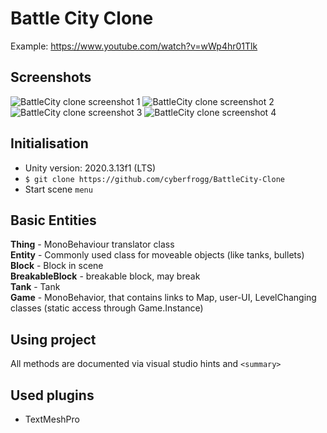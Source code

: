 # Battle City Clone
Example: https://www.youtube.com/watch?v=wWp4hr01Tlk

## Screenshots

![BattleCity clone screenshot 1](https://raw.githubusercontent.com/cyberfrogg/BattleCity-Clone/main/Screenshot_1.png)
![BattleCity clone screenshot 2](https://raw.githubusercontent.com/cyberfrogg/BattleCity-Clone/main/Screenshot_2.png)
![BattleCity clone screenshot 3](https://raw.githubusercontent.com/cyberfrogg/BattleCity-Clone/main/Screenshot_3.png)
![BattleCity clone screenshot 4](https://raw.githubusercontent.com/cyberfrogg/BattleCity-Clone/main/Screenshot_4.png)

## Initialisation
- Unity version: 2020.3.13f1 (LTS)
- ```$ git clone https://github.com/cyberfrogg/BattleCity-Clone```
- Start scene `menu`

## Basic Entities
**Thing** - MonoBehaviour translator class <br>
**Entity** - Commonly used class for moveable objects (like tanks, bullets) <br>
**Block** - Block in scene <br>
**BreakableBlock** - breakable block, may break <br>
**Tank** - Tank <br>
**Game** - MonoBehavior, that contains links to Map, user-UI, LevelChanging classes (static access through Game.Instance) <br>

## Using project
All methods are documented via visual studio hints and ```<summary>```


## Used plugins
- TextMeshPro
